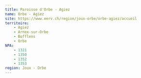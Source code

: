```yaml
---
title: Paroisse d'Orbe - Agiez
name: Orbe - Agiez
site: https://www.eerv.ch/region/joux-orbe/orbe-agiez/accueil
territoire:
    - Agiez
    - Arnex-sur-Orbe
    - Bofflens
    - Orbe
NPA:
    - 1321
    - 1350
    - 1352
    - 1353
region: Joux - Orbe
---
```


